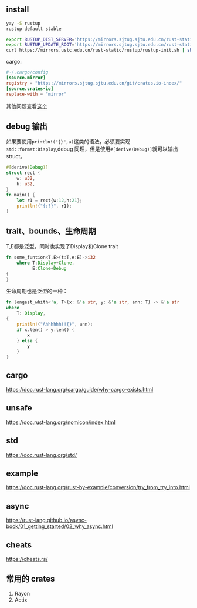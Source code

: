 ## install

```sh
yay -S rustup
rustup default stable
```

```sh
export RUSTUP_DIST_SERVER='https://mirrors.sjtug.sjtu.edu.cn/rust-static'
export RUSTUP_UPDATE_ROOT='https://mirrors.sjtug.sjtu.edu.cn/rust-static/rustup'
curl https://mirrors.ustc.edu.cn/rust-static/rustup/rustup-init.sh | sh
```

cargo:
```conf
#~/.cargo/config
[source.mirror]
registry = "https://mirrors.sjtug.sjtu.edu.cn/git/crates.io-index/"
[source.crates-io]
replace-with = "mirror"
```


其他问题查看[这个](https://wiki.archlinux.org/index.php/Rust#Installation)

## debug 输出

如果要使用`println!("{}",a)`这类的语法，必须要实现`std::format:Display`,debug 同理，但是使用`#[derive(Debug)]`就可以输出 struct。

```rs
#[derive(Debug)]
struct rect {
    w: u32,
    h: u32,
}
fn main() {
    let r1 = rect{w:12,h:21};
    println!("{:?}", r1);
}
```
## trait、bounds、生命周期
T,E都是泛型，同时也实现了Display和Clone trait
```rs
fn some_funtion<T,E>(t:T,e:E)->i32
    where T:Display+Clone,
          E:Clone+Debug
{
}
```
生命周期也是泛型的一种：
```rs
fn longest_whith<'a, T>(x: &'a str, y: &'a str, ann: T) -> &'a str
where
    T: Display,
{
    println!("Ahhhhhh!!{}", ann);
    if x.len() > y.len() {
        x
    } else {
        y
    }
}
```

## cargo
https://doc.rust-lang.org/cargo/guide/why-cargo-exists.html


## unsafe

https://doc.rust-lang.org/nomicon/index.html

## std
https://doc.rust-lang.org/std/

## example
https://doc.rust-lang.org/rust-by-example/conversion/try_from_try_into.html

## async
https://rust-lang.github.io/async-book/01_getting_started/02_why_async.html

## cheats
https://cheats.rs/
## 常用的 crates

1. Rayon
2. Actix
